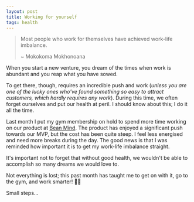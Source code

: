 ```yaml
---
layout: post
title: Working for yourself
tags: health
---
```


> Most people who work for themselves have achieved work-life imbalance.
> 
> ~ Mokokoma Mokhonoana

When you start a new venture, you dream of the times when work is abundant and you reap what you have sowed.

To get there, though, requires an incredible push and work (_unless you are one of the lucky ones who've found something so easy to attract customers, which hardly requires any work_). During this time, we often forget ourselves and put our health at peril. I should know about this; I do it all the time.

Last month I put my gym membership on hold to spend more time working on our product at [Bean Mind](https://beanmind.com). The product has enjoyed a significant push towards our MVP, but the cost has been quite steep. I feel less energised and need more breaks during the day. The good news is that I was reminded how important it is to get my work-life imbalance straight.

It's important not to forget that without good health, we wouldn't be able to accomplish so many dreams we would love to.

Not everything is lost; this past month has taught me to get on with it, go to the gym, and work smarter! 💪🏽

Small steps...